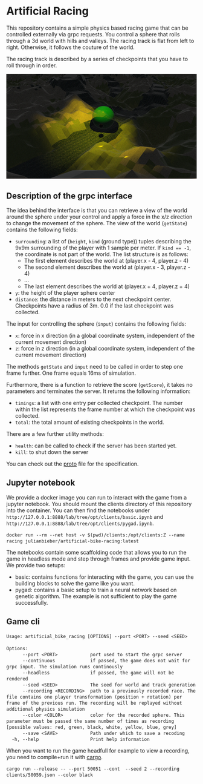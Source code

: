 # Artificial Racing

This repository contains a simple physics based racing game that can be controlled externally via grpc requests.
You control a sphere that rolls through a 3d world with hills and valleys. The racing track is flat from left to right. Otherwise, it follows the couture of the world.

The racing track is described by a series of checkpoints that you have to roll through in order.

![example image](Example.png)


## Description of the grpc interface
The idea behind the interface is that you can retrieve a view of the world around the sphere under your control and apply a force in the x/z direction to change the movement of the sphere.
The view of the world (`getState`) contains the following fields:
* `surrounding`: a list of (`height`, `kind` (ground type)) tuples describing the 9x9m surrounding of the player with 1 sample per meter. If `kind == -1`, the coordinate is not part of the world. The list structure is as follows:
  * The first element describes the world at (player.x - 4, player.z - 4)
  * The second element describes the world at (player.x - 3, player.z - 4)
  * ...
  * The last element describes the world at (player.x + 4, player.z + 4)
* `y`: the height of the player sphere center
* `distance`: the distance in meters to the next checkpoint center. Checkpoints have a radius of 3m. 0.0 if the last checkpoint was collected.

The input for controlling the sphere (`input`) contains the following fields:
* `x`: force in x direction (in a global coordinate system, independent of the current movement direction)
* `z`: force in z direction (in a global coordinate system, independent of the current movement direction)

The methods `getState` and `input` need to be called in order to step one frame further.
One frame equals 16ms of simulation.

Furthermore, there is a function to retrieve the score (`getScore`), it takes no parameters and terminates the server. It returns the following information:
* `timings`: a list with one entry per collected checkpoint. The number within the list represents the frame number at which the checkpoint was collected.
* `total`: the total amount of existing checkpoints in the world.

There are a few further utility methods:
* `health`: can be called to check if the server has been started yet.
* `kill`: to shut down the server

You can check out the [proto](proto/game.proto) file for the specification.


## Jupyter notebook
We provide a docker image you can run to interact with the game from a jupyter notebook. You should mount the clients directory of this repository into the container.
You can then find the notebooks under `http://127.0.0.1:8888/lab/tree/opt/clients/basic.ipynb` and `http://127.0.0.1:8888/lab/tree/opt/clients/pygad.ipynb`.
```
docker run --rm --net host -v $(pwd)/clients:/opt/clients:Z --name racing julianbieber/artificial-bike-racing:latest  
```

The notebooks contain some scaffolding code that allows you to run the game in headless mode and step through frames and provide game input.
We provide two setups:
* basic: contains functions for interacting with the game, you can use the building blocks to solve the game like you want.
* pygad: contains a basic setup to train a neural network based on genetic algorithm. The example is not sufficient to play the game successfully.


## Game cli

```
Usage: artificial_bike_racing [OPTIONS] --port <PORT> --seed <SEED>

Options:
      --port <PORT>            port used to start the grpc server
      --continuous             if passed, the game does not wait for grpc input. The simulation runs continously
      --headless               if passed, the game will not be rendered
      --seed <SEED>            The seed for world and track generation
      --recording <RECORDING>  path to a previously recorded race. The file contains one player transformation (position + rotation) per frame of the previous run. The recording will be replayed without additional physics simulation
      --color <COLOR>          color for the recorded sphere. This parameter must be passed the same number of times as recording [possible values: red, green, black, white, yellow, blue, grey]
      --save <SAVE>            Path under which to save a recoding
  -h, --help                   Print help information  
```

When you want to run the game headfull for example to view a recording, you need to compile+run it with [cargo](https://rustup.rs/).
```
cargo run --release -- --port 50051 --cont  --seed 2 --recording clients/50059.json --color black
```
